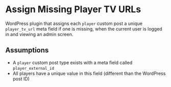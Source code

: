 # Assign Missing Player TV URLs

WordPress plugin that assigns each `player` custom post a unique `player_tv_url` meta field if one is missing, when the current user is logged in and viewing an admin screen.

## Assumptions

- A `player` custom post type exists with a meta field called `player_external_id`
- All players have a unique value in this field (different than the WordPress post ID)
